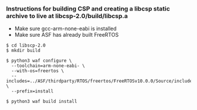### Instructions for building CSP and creating a libcsp static archive to live at libcsp-2.0/build/libcsp.a

- Make sure gcc-arm-none-eabi is installed
- Make sure ASF has already built FreeRTOS

```
$ cd libscp-2.0 
$ mkdir build

$ python3 waf configure \
  --toolchain=arm-none-eabi- \
  --with-os=freertos \
  --includes=../ASF/thirdparty/RTOS/freertos/FreeRTOSv10.0.0/Source/include,../ASF/thirdparty/RTOS/freertos/FreeRTOSv10.0.0/Source/portable/gcc/arm_cm4f,../ASF/config/,injected_headers/ \
  --prefix=install

$ python3 waf build install
```
